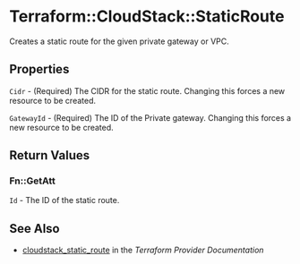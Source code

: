 # Terraform::CloudStack::StaticRoute

Creates a static route for the given private gateway or VPC.

## Properties

`Cidr` - (Required) The CIDR for the static route. Changing this forces a new resource to be created.

`GatewayId` - (Required) The ID of the Private gateway. Changing this forces a new resource to be created.


## Return Values

### Fn::GetAtt

`Id` - The ID of the static route.

## See Also

* [cloudstack_static_route](https://www.terraform.io/docs/providers/cloudstack/r/static_route.html) in the _Terraform Provider Documentation_